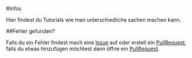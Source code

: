#Infos

Hier findest du Tutorials wie man unterschiedliche sachen machen kann.

##Fehler gefunden?

Falls du ein Fehler findest mach eine [Issue](https://github.com/Coding-Schule/Erklaerungen-Beispiele/issues) auf oder erstell ein [PullRequest](https://github.com/Coding-Schule/Erklaerungen-Beispiele/pulls), falls du etwas hinzufügen möchtest dann öffne ein [PullRequest](https://github.com/Coding-Schule/Erklaerungen-Beispiele/pulls).
